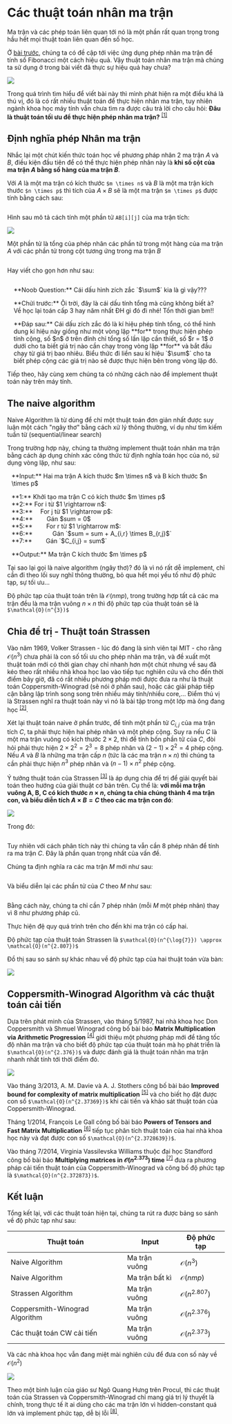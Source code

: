 # Các thuật toán nhân ma trận

Ma trận và các phép toán liên quan tới nó là một phần rất quan trọng trong hầu hết mọi thuật toán liên quan đến số học. 

Ở [bài trước](https://huytd.github.io/posts/fibonacci-4m.html), chúng ta có đề cập tới việc ứng dụng phép nhân ma trận để tính số Fibonacci một cách hiệu quả. Vậy thuật toán nhân ma trận mà chúng ta sử dụng ở trong bài viết đã thực sự hiệu quả hay chưa?

<cover>![](img/matrixmul.jpg)</cover>

Trong quá trình tìm hiểu để viết bài này thì mình phát hiện ra một điều khá là thú vị, đó là có rất nhiều thuật toán để thực hiện nhân ma trận, tuy nhiên ngành khoa học máy tính vẫn chưa tìm ra được câu trả lời cho câu hỏi: **Đâu là thuật toán tối ưu để thực hiện phép nhân ma trận?** <sup>[[1]](https://en.m.wikipedia.org/wiki/List_of_unsolved_problems_in_computer_science#Other_algorithmic_problems)</sup>

## Định nghĩa phép Nhân ma trận

Nhắc lại một chút kiến thức toán học về phương pháp nhân 2 ma trận $A$ và $B$, điều kiện đầu tiên để có thể thực hiện phép nhân này là **khi số cột của ma trận $A$ bằng số hàng của ma trận $B$**.

Với $A$ là một ma trận có kích thước `$m \times n$` và $B$ là một ma trận kích thước `$n \times p$` thì tích của $A \times B$ sẽ là một ma trận `$m \times p$` được tính bằng cách sau:

<math>
\left( \begin{array}{ccc}
a & b  \\
d & e  \end{array} \right) 
\times
\left( \begin{array}{ccc}
x \\
y
\end{array} \right)
=
\left( \begin{array}{ccc}
ax + cy \\
bx + dy
\end{array} \right)
</math>

Hình sau mô tả cách tính một phần tử `AB[i][j]` của ma trận tích:

![](img/matrix_mul_1.png)

Một phần tử là tổng của phép nhân các phần tử trong một hàng của ma trận $A$ với các phần tử trong cột tương ứng trong ma trận $B$

<math>
[AB]_{i,j} = A_{i,1}B_{1,j} + A_{i,2}B_{2,j} + \ldots + A_{i,n}B_{n,j}
</math>

Hay viết cho gọn hơn như sau:

<math>
[AB]_{i,j} = \displaystyle\sum_{r=1}^{n} A_{i,r}B_{r,j}
</math>

<div class="box-red skip" style="padding: 0 15px 0 15px;">
<p>**Noob Question:** Cái dấu hình zích zắc `$\sum$` kia là gì vậy???</p>
<p>**Chửi trước:** Ôi trời, đây là cái dấu tính tổng mà cũng không biết à? Về học lại toán cấp 3 hay năm nhất ĐH gì đó đi nhé! Tốn thời gian bm!!<br/>
<p>**Đáp sau:** Cái dấu zích zắc đó là kí hiệu phép tính tổng, có thể hình dung kí hiệu này giống như một vòng lặp **for** trong thực hiện phép tính cộng, số $n$ ở trên đỉnh chỉ tổng số lần lặp cần thiết, số $r = 1$ ở dưới cho ta biết giá trị nào cần chạy trong vòng lặp **for** và bắt đầu chạy từ giá trị bao nhiêu. Biểu thức đi liền sau kí hiệu `$\sum$` cho ta biết phép cộng các giá trị nào sẽ được thực hiện bên trong vòng lặp đó.
</div>

Tiếp theo, hãy cùng xem chúng ta có những cách nào để implement thuật toán này trên máy tính.

## The naive algorithm

Naive Algorithm là từ dùng để chỉ một thuật toán đơn giản nhất được suy luận một cách "ngây thơ" bằng cách xử lý thông thường, ví dụ như tìm kiếm tuần từ (sequential/linear search)

Trong trường hợp này, chúng ta thường implement thuật toán nhân ma trận bằng cách áp dụng chính xác công thức từ định nghĩa toán học của nó, sử dụng vòng lặp, như sau:

<div class="box-green skip" style="padding-left: 10px; padding-right: 10px">
<p>**Input:** Hai ma trận A kích thước $m \times n$ và B kích thước $n \times p$</p>
<p>
**1:** Khởi tạo ma trận C có kích thước $m \times p$ </br>
**2:** For i từ $1 \rightarrow n$:</br>
**3:** &emsp;For j từ $1 \rightarrow p$:</br>
**4:** &emsp;&emsp;Gán $sum = 0$<br/>
**5:** &emsp;&emsp;For r từ $1 \rightarrow m$:<br/>
**6:** &emsp;&emsp;&emsp;Gán `$sum = sum + A_{i,r} \times B_{r,j}$`<br/>
**7:** &emsp;&emsp;Gán `$C_{i,j} = sum$`<br/>
</p>
<p>**Output:** Ma trận C kích thước $m \times p$</p>
</div>

Tại sao lại gọi là naive algorithm (ngây thơ)? đó là vì nó rất dễ implement, chỉ cần đi theo lối suy nghĩ thông thường, bỏ qua hết mọi yếu tố như độ phức tạp, sự tối ưu...

Độ phức tạp của thuật toán trên là $\mathcal{O}(nmp)$, trong trường hợp tất cả các ma trận đều là ma trận vuông $n \times n$ thì độ phức tạp của thuật toán sẽ là `$\mathcal{O}(n^{3})$`

## Chia để trị - Thuật toán Strassen

Vào năm 1969, Volker Strassen - lúc đó đang là sinh viên tại MIT - cho rằng $\mathcal{O}(n^{3})$ chưa phải là con số tối ưu cho phép nhân ma trận, và đề xuất một thuật toán mới có thời gian chạy chỉ nhanh hơn một chút nhưng về sau đã kéo theo rất nhiều nhà khoa học lao vào tiếp tục nghiên cứu và cho đến thời điểm bây giờ, đã có rất nhiều phương pháp mới được đưa ra như là thuật toán Coppersmith-Winograd (sẽ nói ở phần sau), hoặc các giải pháp tiếp cận bằng lập trình song song trên nhiều máy tính/nhiều core,... Điểm thú vị là Strassen nghĩ ra thuật toán này vì nó là bài tập trong một lớp mà ông đang học <sup>[[2]](http://www.procul.org/blog/2005/11/16/nhan-ma-tr%E1%BA%ADn-dft-va-ly-thuy%E1%BA%BFt-bi%E1%BB%83u-di%E1%BB%85n-nhom-1/)</sup>.

Xét lại thuật toán naive ở phần trước, để tính một phần tử $C_{i,j}$ của ma trận tích $C$, ta phải thực hiện hai phép nhân và một phép cộng. Suy ra nếu $C$ là một ma trận vuông có kích thước $2 \times 2$, thì để tính bốn phần tử của $C$, đòi hỏi phải thực hiện $2 \times 2^{2} = 2^{3} = 8$ phép nhân và $(2 - 1) \times 2^{2} = 4$ phép cộng. Nếu $A$ và $B$ là những ma trận cấp $n$ (tức là các ma trận $n \times n$) thì chúng ta cần phải thực hiện $n^{3}$ phép nhân và $(n - 1) \times n^{2}$ phép cộng.

Ý tưởng thuật toán của Strassen <sup>[[3]](https://en.m.wikipedia.org/wiki/Strassen_algorithm)</sup> là áp dụng chia để trị để giải quyết bài toán theo hướng của giải thuật cơ bản trên. Cụ thể là: **với mỗi ma trận vuông A, B, C có kích thước $n \times n$, chúng ta chia chúng thành 4 ma trận con, và biểu diễn tích $A \times B = C$ theo các ma trận con đó**:

![](img/strassen.png)

Trong đó:

<math>
\begin{align}
C_{1,1} & = A_{1,1}B_{1,1} + A_{1,2}B_{2,1} \\
C_{1,2} & = A_{1,1}B_{1,2} + A_{1,2}B_{2,2} \\
C_{2,1} & = A_{2,1}B_{1,1} + A_{2,2}B_{2,1} \\
C_{2,2} & = A_{2,1}B_{1,2} + A_{2,2}B_{2,2} 
\end{align}
</math>

Tuy nhiên với cách phân tích này thì chúng ta vẫn cần 8 phép nhân để tính ra ma trận $C$. Đây là phần quan trọng nhất của vấn đề.

Chúng ta định nghĩa ra các ma trận $M$ mới như sau:

<math>
\begin{align}
M_{1} & = (A_{1,1} + A_{2,2})(B_{1,1} + B_{2,2}) \\
M_{2} & = (A_{2,1} + A_{2,2}) B_{1,1} \\
M_{3} & = A_{1,1} (B_{1,2} - B_{2,2}) \\
M_{4} & = A_{2,2} (B_{2,1} - B_{1,1}) \\
M_{5} & = (A_{1,1} + A_{1,2}) B_{2,2} \\
M_{6} & = (A_{2,1} - A_{1,1})(B_{1,1} + B_{1,2}) \\
M_{7} & = (A_{1,2} - A_{2,2})(B_{2,1} + B_{2,2})
\end{align}
</math>

Và biểu diễn lại các phần tử của $C$ theo $M$ như sau:

<math>
\begin{align}
C_{1,1} & = M_{1} + M_{4} - M_{5} + M_{7} \\
C_{1,2} & = M_{3} + M_{5} \\ 
C_{2,1} & = M_{2} + M_{4} \\
C_{2,2} & = M_{1} - M_{2} + M_{3} + M_{6}
\end{align}
</math>

Bằng cách này, chúng ta chỉ cần 7 phép nhân (mỗi $M$ một phép nhân) thay vì 8 như phương pháp cũ.

Thực hiện đệ quy quá trình trên cho đến khi ma trận có cấp hai.

Độ phức tạp của thuật toán Strassen là `$\mathcal{O}(n^{\log{7}}) \approx \mathcal{O}(n^{2.807})$`

Đồ thị sau so sánh sự khác nhau về độ phức tạp của hai thuật toán vừa bàn:

![](img/strassen_compare.jpg)

## Coppersmith-Winograd Algorithm và các thuật toán cải tiến 

Dựa trên phát minh của Strassen, vào tháng 5/1987, hai nhà khoa học Don Coppersmith và Shmuel Winograd công bố bài báo **Matrix Multiplication via Arithmetic Progression** <sup>[[4]](https://www.cs.umd.edu/~gasarch/TOPICS/ramsey/matrixmult.pdf)</sup> giới thiệu một phương pháp mới để tăng tốc độ nhân ma trận và cho biết độ phức tạp của thuật toán mà họ phát triển là `$\mathcal{O}(n^{2.376})$` và được đánh giá là thuật toán nhân ma trận nhanh nhất tính tới thời điểm đó.

![](img/cw_compare.jpg)

Vào tháng 3/2013, A. M. Davie và A. J. Stothers công bố bài báo **Improved bound for complexity of matrix multiplication** <sup>[[5]](http://www.maths.ed.ac.uk/~sandy/a11164.pdf)</sup> và cho biết họ đặt được con số `$\mathcal{O}(n^{2.37369})$` khi cải tiến và khảo sát thuật toán của Coppersmith-Winograd.

Tháng 1/2014, François Le Gall công bố bài báo **Powers of Tensors and Fast Matrix Multiplication** <sup>[[6]](https://arxiv.org/abs/1401.7714)</sup> tiếp tục phân tích thuật toán của hai nhà khoa học này và đạt được con số `$\mathcal{O}(n^{2.3728639})$`.

Vào tháng 7/2014, Virginia Vassilevska Williams thuộc đại học Standford công bố bài báo **Multiplying matrices in $\mathcal{O}(n^{2.373})$ time** <sup>[[7]](http://theory.stanford.edu/~virgi/matrixmult-f.pdf)</sup> đưa ra phương pháp cải tiến thuật toán của Coppersmith-Winograd và công bố độ phức tạp là `$\mathcal{O}(n^{2.372873})$`.

## Kết luận

Tổng kết lại, với các thuật toán hiện tại, chúng ta rút ra được bảng so sánh về độ phức tạp như sau:

| Thuật toán                      | Input           | Độ phức tạp              |
|---------------------------------|-----------------|--------------------------|
| Naive Algorithm                 | Ma trận vuông   | $\mathcal{O}(n^{3})$     |
| Naive Algorithm                 | Ma trận bất kì  | $\mathcal{O}(nmp)$       |
| Strassen Algorithm              | Ma trận vuông   | $\mathcal{O}(n^{2.807})$ |
| Coppersmith-Winograd Algorithm  | Ma trận vuông   | $\mathcal{O}(n^{2.376})$ |
| Các thuật toán CW cải tiến      | Ma trận vuông   | $\mathcal{O}(n^{2.373})$ |

Và các nhà khoa học vẫn đang miệt mài nghiên cứu để đưa con số này về $\mathcal{O}(n^{2})$

![](img/matrix_all_compare.jpg)

Theo một bình luận của giáo sư Ngô Quang Hưng trên Procul, thì các thuật toán của Strassen và Coppersmith-Winograd chỉ mang giá trị lý thuyết là chính, trong thực tế ít ai dùng cho các ma trận lớn vì hidden-constant quá lớn và implement phức tạp, dễ bị lỗi <sup>[[8]](http://www.procul.org/blog/2005/11/16/nhan-ma-tr%E1%BA%ADn-dft-va-ly-thuy%E1%BA%BFt-bi%E1%BB%83u-di%E1%BB%85n-nhom-1/#comment-11070)</sup>.

